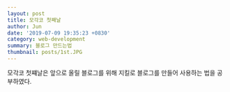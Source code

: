 ```yaml
---
layout: post
title: 모각코 첫째날
author: Jun
date: '2019-07-09 19:35:23 +0830'
category: web-development
summary: 블로그 만드는법
thumbnail: posts/1st.JPG
---
```


모각코 첫쨰날은 앞으로 올릴 블로그를 위해 지킬로 블로그를 만들어 사용하는 법을 공부하였다.
